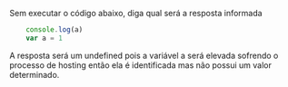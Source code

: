 
Sem executar o código abaixo, diga qual será a resposta informada

```javascript
    console.log(a)
    var a = 1
```
A resposta será um undefined pois a variável a será elevada sofrendo o processo de hosting então ela é identificada mas não possui um valor determinado.
